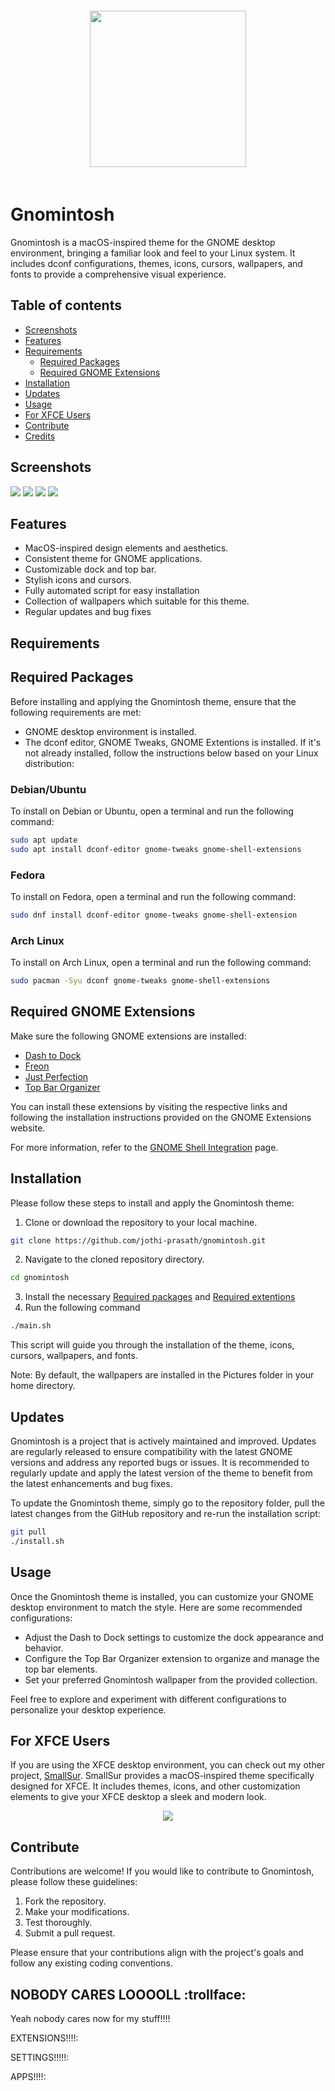 <div align="center">
<img src="./images/gnomintosh.png" hight="250px" width="250px" style="padding: 20px 20px;"></img>
</div>

# Gnomintosh
Gnomintosh is a macOS-inspired theme for the GNOME desktop environment, bringing a familiar look and feel to your Linux system. It includes dconf configurations, themes, icons, cursors, wallpapers, and fonts to provide a comprehensive visual experience.

## Table of contents
- [Screenshots](#screenshots)
- [Features](#features)
- [Requirements](#requirements)
  - [Required Packages](#required-packages)
  - [Required GNOME Extensions](#required-gnome-extensions)
- [Installation](#installation)
- [Updates](#updates)
- [Usage](#usage)
- [For XFCE Users](#for-xfce-users)
- [Contribute](#contribute)
- [Credits](#contribute)

## Screenshots
![](./images/1.png)
![](./images/2.png)
![](./images/3.png)
![](./images/4.png)

## Features

- MacOS-inspired design elements and aesthetics.
- Consistent theme for GNOME applications.
- Customizable dock and top bar.
- Stylish icons and cursors.
- Fully automated script for easy installation
- Collection of wallpapers which suitable for this theme.
- Regular updates and bug fixes

## Requirements
## Required Packages
Before installing and applying the Gnomintosh theme, ensure that the following requirements are met:

- GNOME desktop environment is installed.
- The dconf editor, GNOME Tweaks, GNOME Extentions is installed. If it's not already installed, follow the instructions below based on your Linux distribution:

### Debian/Ubuntu
To install on Debian or Ubuntu, open a terminal and run the following command:
```bash
sudo apt update
sudo apt install dconf-editor gnome-tweaks gnome-shell-extensions
```
### Fedora
To install on Fedora, open a terminal and run the following command:
```bash
sudo dnf install dconf-editor gnome-tweaks gnome-shell-extension
```

### Arch Linux
To install on Arch Linux, open a terminal and run the following command:
```bash
sudo pacman -Syu dconf gnome-tweaks gnome-shell-extensions
```

## Required GNOME Extensions
Make sure the following GNOME extensions are installed:
- [Dash to Dock](https://extensions.gnome.org/extension/307/dash-to-dock/)
- [Freon](https://extensions.gnome.org/extension/841/freon/)
- [Just Perfection](https://extensions.gnome.org/extension/3843/just-perfection/)
- [Top Bar Organizer](https://extensions.gnome.org/extension/4356/top-bar-organizer/)

You can install these extensions by visiting the respective links and following the installation instructions provided on the GNOME Extensions website.

For more information, refer to the [GNOME Shell Integration](https://wiki.gnome.org/action/show/Projects/GnomeShellIntegration/Installation) page.

## Installation
Please follow these steps to install and apply the Gnomintosh theme:

1. Clone or download the repository to your local machine.
```bash
git clone https://github.com/jothi-prasath/gnomintosh.git
```
2. Navigate to the cloned repository directory.
```bash
cd gnomintosh
```
3. Install the necessary [Required packages](#required-packages) and [Required extentions](#required-gnome-extensions)
4. Run the following command
```bash
./main.sh
```
This script will guide you through the installation of the theme, icons, cursors, wallpapers, and fonts.

Note: By default, the wallpapers are installed in the Pictures folder in your home directory.

## Updates
Gnomintosh is a project that is actively maintained and improved. Updates are regularly released to ensure compatibility with the latest GNOME versions and address any reported bugs or issues. It is recommended to regularly update and apply the latest version of the theme to benefit from the latest enhancements and bug fixes.

To update the Gnomintosh theme, simply go to the repository folder, pull the latest changes from the GitHub repository and re-run the installation script:
```bash
git pull
./install.sh
```

## Usage
Once the Gnomintosh theme is installed, you can customize your GNOME desktop environment to match the style. Here are some recommended configurations:
- Adjust the Dash to Dock settings to customize the dock appearance and behavior.
- Configure the Top Bar Organizer extension to organize and manage the top bar elements.
- Set your preferred Gnomintosh wallpaper from the provided collection.

Feel free to explore and experiment with different configurations to personalize your desktop experience.

## For XFCE Users
If you are using the XFCE desktop environment, you can check out my other project, [SmallSur](https://github.com/jothi-prasath/SmallSur). SmallSur provides a macOS-inspired theme specifically designed for XFCE. It includes themes, icons, and other customization elements to give your XFCE desktop a sleek and modern look.

<p align="center"> <a href="https://github.com/jothi-prasath/SmallSur">
<img src="https://raw.githubusercontent.com/jothi-prasath/SmallSur/master/img/sample1.png"/>
</a> </p>

## Contribute
Contributions are welcome! If you would like to contribute to Gnomintosh, please follow these guidelines:

1. Fork the repository.
2. Make your modifications.
3. Test thoroughly.
4. Submit a pull request.

Please ensure that your contributions align with the project's goals and follow any existing coding conventions.

## NOBODY CARES LOOOOLL :trollface:



Yeah nobody cares now for my stuff!!!!

EXTENSIONS!!!!:


SETTINGS!!!!!:


APPS!!!!:


